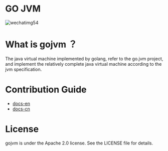 
# GO JVM
![wechatimg54](https://user-images.githubusercontent.com/20379978/48917273-e224e380-eec0-11e8-9842-8b4ec0b1c2a7.jpeg)

# What is gojvm ？
The java virtual machine implemented by golang, refer to the go.jvm project, and implement the relatively complete java virtual machine according to the jvm specification.

# Contribution Guide
* [docs-en](https://github.com/go-jvm/gojvm/blob/master/CONTRIBUTING.md)
* [docs-cn](https://github.com/go-jvm/gojvm/blob/master/CONTRIBUTING.md)

# License
gojvm is under the Apache 2.0 license. See the LICENSE file for details.
